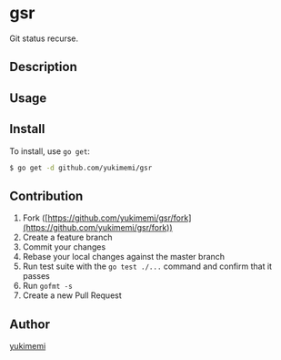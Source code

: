 # gsr

Git status recurse.


## Description

## Usage

## Install

To install, use `go get`:

```bash
$ go get -d github.com/yukimemi/gsr
```

## Contribution

1. Fork ([https://github.com/yukimemi/gsr/fork](https://github.com/yukimemi/gsr/fork))
1. Create a feature branch
1. Commit your changes
1. Rebase your local changes against the master branch
1. Run test suite with the `go test ./...` command and confirm that it passes
1. Run `gofmt -s`
1. Create a new Pull Request

## Author

[yukimemi](https://github.com/yukimemi)

